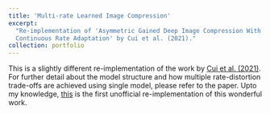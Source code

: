 ```yaml
---
title: 'Multi-rate Learned Image Compression'
excerpt:
  "Re-implementation of 'Asymmetric Gained Deep Image Compression With
  Continuous Rate Adaptation' by Cui et al. (2021)."
collection: portfolio
---
```


This is a slightly different re-implementation of the work by
[Cui et al. (2021)](https://openaccess.thecvf.com/content/CVPR2021/html/Cui_Asymmetric_Gained_Deep_Image_Compression_With_Continuous_Rate_Adaptation_CVPR_2021_paper.html).
For further detail about the model structure and how multiple rate-distortion
trade-offs are achieved using single model, please refer to the paper. Upto my
knowledge, [this](https://github.com/erenovic/Flex-Rate-MBT2018) is the first
unofficial re-implementation of this wonderful work.
